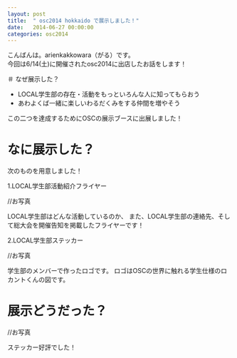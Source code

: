 ```yaml
---
layout: post
title:  " osc2014 hokkaido で展示しました！"
date:   2014-06-27 00:00:00
categories: osc2014
---
```


こんばんは。arienkakkowara（がる）です。  
今回は6/14(土)に開催されたosc2014に出店したお話をします！
  
  
＃ なぜ展示した？  
  
* LOCAL学生部の存在・活動をもっといろんな人に知ってもらおう  
* あわよくば一緒に楽しいわるだくみをする仲間を増やそう  
  
この二つを達成するためにOSCの展示ブースに出展しました！  
  
  
# なに展示した？  
  
次のものを用意しました！  
  
1.LOCAL学生部活動紹介フライヤー  

//お写真

LOCAL学生部はどんな活動しているのか、
また、LOCAL学生部の連絡先、そして総大会を開催告知を掲載したフライヤーです！

2.LOCAL学生部ステッカー  
  
//お写真

学生部のメンバーで作ったロゴです。
ロゴはOSCの世界に触れる学生仕様のロカントくんの図です。  
  
# 展示どうだった？  

//お写真

ステッカー好評でした！



